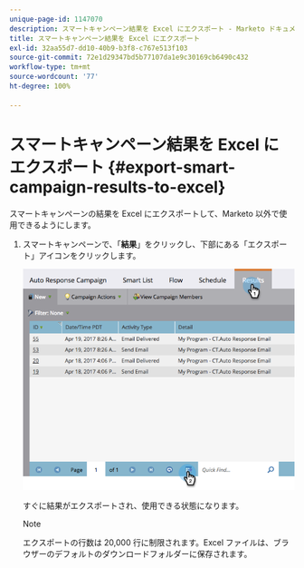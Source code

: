 ```yaml
---
unique-page-id: 1147070
description: スマートキャンペーン結果を Excel にエクスポート - Marketo ドキュメント - 製品ドキュメント
title: スマートキャンペーン結果を Excel にエクスポート
exl-id: 32aa55d7-dd10-40b9-b3f8-c767e513f103
source-git-commit: 72e1d29347bd5b77107da1e9c30169cb6490c432
workflow-type: tm+mt
source-wordcount: '77'
ht-degree: 100%

---
```


# スマートキャンペーン結果を Excel にエクスポート {#export-smart-campaign-results-to-excel}

スマートキャンペーンの結果を Excel にエクスポートして、Marketo 以外で使用できるようにします。

1. スマートキャンペーンで、「**結果**」をクリックし、下部にある「エクスポート」アイコンをクリックします。

   ![](assets/exportexcel-hands.png)

   すぐに結果がエクスポートされ、使用できる状態になります。

   >[!NOTE]
   >
   >エクスポートの行数は 20,000 行に制限されます。Excel ファイルは、ブラウザーのデフォルトのダウンロードフォルダーに保存されます。

